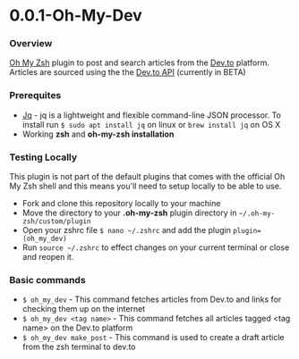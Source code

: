 # 0.0.1-Oh-My-Dev

### Overview

[Oh My Zsh](https://github.com/ohmyzsh/ohmyzsh) plugin to post and search articles from the [Dev.to](https://dev.to) platform.
Articles are sourced using the the [Dev.to API](https://docs.dev.to/api/) (currently in BETA)

### Prerequites

- [Jq](https://stedolan.github.io/jq/) - jq is a lightweight and flexible command-line JSON processor. To install run `$ sudo apt install jq` on linux or `brew install jq` on OS X
- Working **zsh** and **oh-my-zsh installation**

### Testing Locally

This plugin is not part of the default plugins that comes with the official Oh My Zsh shell and this means you'll need to
setup locally to be able to use.

- Fork and clone this repository locally to your machine
- Move the directory to your **.oh-my-zsh** plugin directory in `~/.oh-my-zsh/custom/plugin`
- Open your zshrc file `$ nano ~/.zshrc` and add the plugin `plugin=(oh_my_dev)`
- Run `source ~/.zshrc` to effect changes on your current terminal or close and reopen it.

### Basic commands

- `$ oh_my_dev` - This command fetches articles from Dev.to and links for checking them up on the internet
- `$ oh_my_dev <tag name>` - This command fetches all articles tagged  \<tag name\>  on the Dev.to platform
- `$ oh_my_dev make_post` - This command is used to create a draft article from the zsh terminal to dev.to
